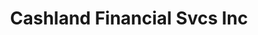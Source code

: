 ---
title: Cashland Financial Svcs Inc
slug: cashland-financial-svcs-inc
updated-on: '2024-05-30T13:44:31.749Z'
created-on: '2024-05-30T13:41:46.671Z'
published-on: '2024-05-30T13:54:32.469Z'
f_city-state-2:
- cms/city/coshocton-oh.md
- cms/city/ironton-oh.md
- cms/city/oregon-oh.md
- cms/city/hubbard-oh.md
- cms/city/akron-oh.md
- cms/city/niles-oh.md
- cms/city/toledo-oh.md
- cms/city/brookfield-oh.md
f_locations:
- cms/payday-loan/cashland-financial-svcs-inc-9394.md
- cms/payday-loan/cashland-financial-svcs-inc-9395.md
- cms/payday-loan/cashland-financial-svcs-inc-9396.md
- cms/payday-loan/cashland-financial-svcs-inc-9397.md
- cms/payday-loan/cashland-financial-svcs-inc-9398.md
- cms/payday-loan/cashland-financial-svcs-inc-9399.md
- cms/payday-loan/cashland-financial-svcs-inc-9400.md
- cms/payday-loan/cashland-financial-svcs-inc-9401.md
- cms/payday-loan/cashland-financial-svcs-inc-9402.md
f_states:
- cms/state/ohio.md
layout: '[company].html'
tags: company
---